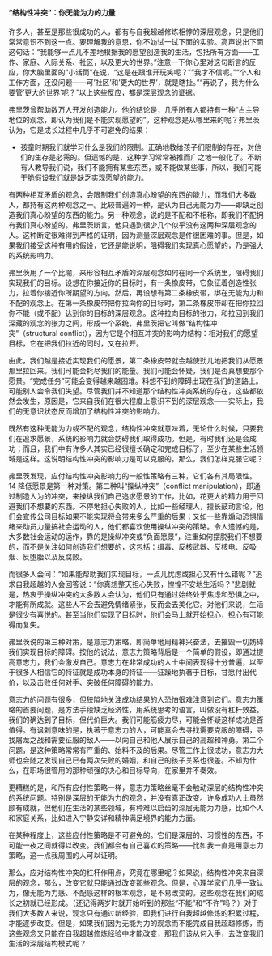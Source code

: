 #### “结构性冲突”：你无能为力的力量

许多人，甚至是那些很成功的人，都有与自我超越修炼相悖的深层观念，只是他们常常意识不到这一点。要理解我的意思，你不妨试一试下面的实验。高声说出下面这句话：“我能够一点儿不差地根据我的愿望创造我的生活，包括所有方面——工作、家庭、人际关系、社区，以及更大的世界。”注意一下你心里对这句断言的反应，你大脑里面的“小话筒”在说，“这是在跟谁开玩笑呢？”“我才不信呢。”“个人和工作方面，还没问题——可’社区’和’更大的世界’，就是瞎扯。”“再说了，我为什么要管’更大的世界’呢？”以上这些反应，都是深层观念的证据。

弗里茨曾帮助数万人开发创造能力。他的结论是，几乎所有人都持有一种“占主导地位的观念，即认为我们是不能实现愿望的”。这种观念是从哪里来的呢？弗里茨认为，它是成长过程中几乎不可避免的结果：

*   孩童时期我们就学习什么是我们的限制。正确地教给孩子们限制的存在，对他们的生存是必需的。但遗憾的是，这种学习常常被推而广之地一般化了。不断有人教导我们说，我们不能拥有某些东西，或不能做某些事，所以，我们可能干脆假设我们就是缺乏实现愿望的能力。

有两种相互矛盾的观念，会限制我们创造真心盼望的东西的能力，而我们大多数人，都持有这两种观念之一。比较普遍的一种，是认为自己无能为力——即缺乏创造我们真心盼望的东西的能力。另一种观念，说的是不配和不相称，即我们不配拥有我们真心盼望的。弗里茨断言，他只遇到很少几个似乎没有这两种深层观念的人。这种断定很难得到严格的证明，因为测量深层观念是件很困难的事。但是，如果我们接受这种有用的假设，它还是能说明，阻碍我们实现真心愿望的，乃是强大的系统影响力。

弗里茨用了一个比喻，来形容相互矛盾的深层观念如何在同一个系统里，阻碍我们实现我们的目标。设想在你接近你的目标时，有一条橡皮带，它象征着创造性张力，拉着你接近你所期望的方向。然后，再设想有第二条橡皮带，绑在无能为力和不配的观念上。在第一条橡皮带把你拉向你的目标时，第二条橡皮带却在把你拉回你不能（或不配）达到你的目标的深层观念。这种拉向目标的张力，和拉回到我们深藏的观念的张力之间，形成一个系统，弗里茨把它叫做“结构性冲突”（structural conflict），因为它是个相互冲突的影响力结构：相对我们的愿望目标，它在把我们拉近的同时，又在拉开。

由此，我们越是接近实现我们的愿景，第二条橡皮带就会越使劲儿地把我们从愿景那里拉回来。我们可能会耗尽我们的能量。我们可能会怀疑，我们是否真想要那个愿景。“完成任务”可能会变得越来越困难。料想不到的障碍出现在我们的道路上。可能别人会令我们失望。尽管我们并不知道那个结构性冲突系统的存在，这些都依然会发生，原因是，它来自我们在很大程度上意识不到的深层观念——实际上，我们的无意识状态反而增加了结构性冲突的影响力。

既然有这种无能为力或不配的观念，结构性冲突就意味着，无论什么时候，只要我们在追求愿景，系统的影响力就会妨碍我们取得成功。但是，有时我们还是会成功；而且，我们中有许多人其实已经很擅长确定和完成目标了，至少在某些生活领域是这样。这说明结构性冲突的影响力是可以克服的。那么，我们怎样克服它呢？

弗里茨发现，应付结构性冲突影响力的一般性策略有三种，它们各有其局限性。 14 降低愿景是第一种对策。第二种叫“操纵冲突”（conflict manipulation），即通过制造人为的冲突，来操纵我们自己追求愿景的工作，比如，花更大的精力用于回避我们不想要的东西。不停地担心失败的人，比如一些经理人，擅长鼓动言论，他们会宣传公司目标如果不能实现将会带来多么严重的后果；又如一些靠煽动恐惧情绪来动员力量搞社会运动的人，他们都喜欢使用操纵冲突的策略。令人遗憾的是，大多数社会运动的运作，靠的是操纵冲突或“负面愿景”，注重如何摆脱我们不想要的，而不是关注如何创造我们想要的，这包括：缉毒、反核武器、反核电、反吸烟、反堕胎以及反腐败。

而很多人会问：“如果能帮助我们实现目标，一点儿忧虑或担心又有什么错呢？”追求自我超越的人会回答说：“你真想整天担心失败，惶惶不安地生活吗？”悲剧就是，热衷于操纵冲突的大多数人会认为，他们只有通过始终处于焦虑和恐惧之中，才能有所成就。这些人不会去避免情绪紧张，反而会去美化它。对他们来说，生活是很少有喜悦的。甚至当他们实现了目标时，他们会马上就开始担心，担心有可能得而复失。

弗里茨说的第三种对策，是意志力策略，即简单地用精神兴奋法，去摧毁一切妨碍我们实现目标的障碍。按他的说法，意志力策略背后是一个简单的假设，即通过提高意志力，我们会激发自己。意志力在非常成功的人士中间表现得十分普遍，以至于很多人相信它的特征就是成功本身的特征——狂躁地执著于目标，甘愿付出代价，以及击败任何对手、突破任何障碍的能力。

意志力的问题有很多，但狭隘地关注成功结果的人恐怕很难注意到它们。意志力策略的首要问题，是方法手段缺乏经济性，用系统思考的语言，叫做没有杠杆效益。我们的确达到了目标，但代价巨大。我们可能筋疲力尽，可能会怀疑这样成功是否值得。有讽刺意味的是，执著于意志力的人，可能真会去寻找需要克服的障碍，寻找屠龙之战和需要征服的敌人——以向自己和他人展示自己的高超和神勇。第二个问题，是这种策略常常有严重的、始料不及的后果。尽管工作上很成功，意志力大师也会随之发现自己已有两次失败的婚姻，和自己的孩子关系也很差。不知为什么，在职场很管用的那种顽强的决心和目标导向，在家里并不奏效。

更糟糕的是，和所有应付性策略一样，意志力策略丝毫不会触动深层的结构性冲突的系统问题。特别是深层的无能为力的观念，并没有真正改变。许多成功人士虽然颇有成就，但他们在生活的某些领域，有种难以启齿的深层无能为力感，比如个人和家庭关系，比如进入宁静安详和精神满足境界的能力方面。

在某种程度上，这些应付性策略是不可避免的。它们是深层的、习惯性的东西，不可能一夜之间就得以改变。我们都会有自己喜欢的策略——比如我一直是用意志力策略，这一点我周围的人可以证明。

那么，应对结构性冲突的杠杆作用点，究竟在哪里呢？如果说，结构性冲突来自深层的观念，那么，改变它就只能通过改变那些观念。但是，心理学家们几乎一致认为，像无能为力感、不配感这样的根本观念，是不易改变的。这些观念在我们的成长之初就已经形成。（还记得两岁时就开始听到的那些“不能”和“不许”吗？）对于我们大多数人来说，观念只有通过新经验，即我们进行自我超越修炼的积累过程，才能逐步改变。但是，如果我们因为无能为力的观念而不能完成自我超越修炼，而这些观念又只能在自我超越修炼经验中才能改变，那我们该从何入手，去改变我们生活的深层结构模式呢？
